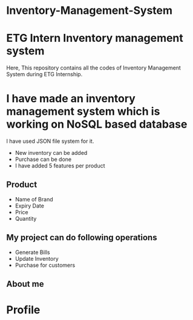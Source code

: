 # Inventory-Management-System
# ETG Intern Inventory management system
Here, This repository contains all the codes of Inventory Management System during ETG Internship.

# I have made an inventory management system which is working on NoSQL based database
I have used JSON file system for it.
* New inventory can be added
* Purchase can be done
* I have added 5 features per product

## Product
* Name of Brand
* Expiry Date
* Price
* Quantity
## My project can do following operations

* Generate Bills
* Update Inventory
* Purchase for customers

## About me


# Profile

